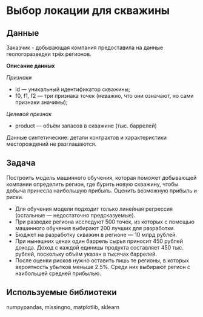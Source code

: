 # Выбор локации для скважины
## Данные
Заказчик - добывающая компания предоставила на данные геологоразведки трёх регионов.

**Описание данных**

*Признаки* 

- id — уникальный идентификатор скважины;
- f0, f1, f2 — три признака точек (неважно, что они означают, но сами признаки значимы);

*Целевой признак*  

- product — объём запасов в скважине (тыс. баррелей)

Данные синтетические: детали контрактов и характеристики месторождений не разглашаются.

## Задача
Построить модель машинного обучения, которая поможет добывающей компании определить регион, где бурить новую скважину, чтобы добыча принесла наибольшую прибыль. 
Оценить возможную прибыль и риски.
- Для обучения модели подходит только линейная регрессия (остальные — недостаточно предсказуемые).
- При разведке региона исследуют 500 точек, из которых с помощью машинного обучения выбирают 200 лучших для разработки.
- Бюджет на разработку скважин в регионе — 10 млрд рублей.
- При нынешних ценах один баррель сырья приносит 450 рублей дохода. Доход с каждой единицы продукта составляет 450 тыс. рублей, поскольку объём указан в тысячах баррелей.
- После оценки рисков нужно оставить лишь те регионы, в которых вероятность убытков меньше 2.5%. Среди них выбирают регион с наибольшей средней прибылью.

## Используемые библиотеки
numpypandas, missingno, matplotlib, sklearn
